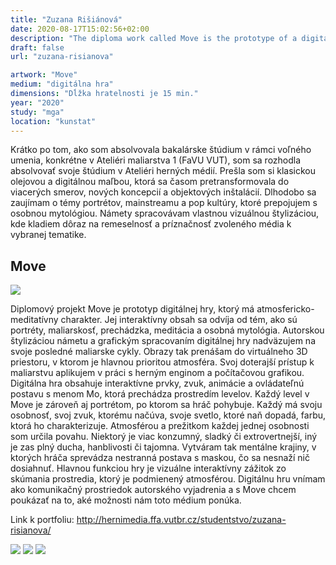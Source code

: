 ```yaml
---
title: "Zuzana Rišiánová"
date: 2020-08-17T15:02:56+02:00
description: "The diploma work called Move is the prototype of a digital game with an atmospheric-meditative character. Its interactive content is based on themes such as portraits, painterly quality, a walk and personal mythology."
draft: false
url: "zuzana-risianova"

artwork: "Move"
medium: "digitálna hra"
dimensions: "Dĺžka hratelnosti je 15 min."
year: "2020"
study: "mga"
location: "kunstat"
---
```


Krátko po tom, ako som absolvovala bakalárske štúdium v rámci voľného umenia, konkrétne v Ateliéri maliarstva 1 (FaVU VUT), som sa rozhodla absolvovať svoje štúdium v Ateliéri herných médií. Prešla som si klasickou olejovou a digitálnou maľbou, ktorá sa časom pretransformovala do viacerých smerov, nových koncepcií a objektových inštalácií. Dlhodobo sa zaujímam o témy portrétov, mainstreamu a pop kultúry, ktoré prepojujem s osobnou mytológiou. Námety spracovávam vlastnou vizuálnou štylizáciou, kde kladiem dôraz na remeselnosť a príznačnosť zvoleného média k vybranej tematike.


## Move

![](/students/risianova/1.jpg)

Diplomový projekt Move je prototyp digitálnej hry, ktorý má atmosfericko-meditatívny charakter. Jej interaktívny obsah sa odvíja od tém, ako sú portréty, maliarskosť, prechádzka, meditácia a osobná mytológia. Autorskou štylizáciou námetu a grafickým spracovaním digitálnej hry nadväzujem na svoje posledné maliarske cykly. Obrazy tak prenášam do virtuálneho 3D priestoru, v ktorom je hlavnou prioritou atmosféra. Svoj doterajší prístup k maliarstvu aplikujem v práci s herným enginom a počítačovou grafikou. Digitálna hra obsahuje interaktívne prvky, zvuk, animácie a ovládateľnú postavu s menom Mo, ktorá prechádza prostredím levelov. Každý level v Move je zároveň aj portrétom, po ktorom sa hráč pohybuje. Každý má svoju osobnosť, svoj zvuk, ktorému načúva, svoje svetlo, ktoré naň dopadá, farbu, ktorá ho charakterizuje. Atmosférou a prežitkom každej jednej osobnosti som určila povahu. Niektorý je viac konzumný, sladký či extrovertnejší, iný je zas plný ducha, hanblivosti či tajomna. Vytváram tak mentálne krajiny, v ktorých hráča sprevádza nestranná postava s maskou, čo sa nesnaží nič dosiahnuť. Hlavnou funkciou hry je vizuálne interaktívny zážitok zo skúmania prostredia, ktorý je podmienený atmosférou. Digitálnu hru vnímam ako komunikačný prostriedok autorského vyjadrenia a s Move chcem poukázať na to, aké možnosti nám toto médium ponúka.

Link k portfoliu: http://hernimedia.ffa.vutbr.cz/studentstvo/zuzana-risianova/

![](/students/risianova/2.jpg)
![](/students/risianova/3.jpg)
![](/students/risianova/4.jpg)
